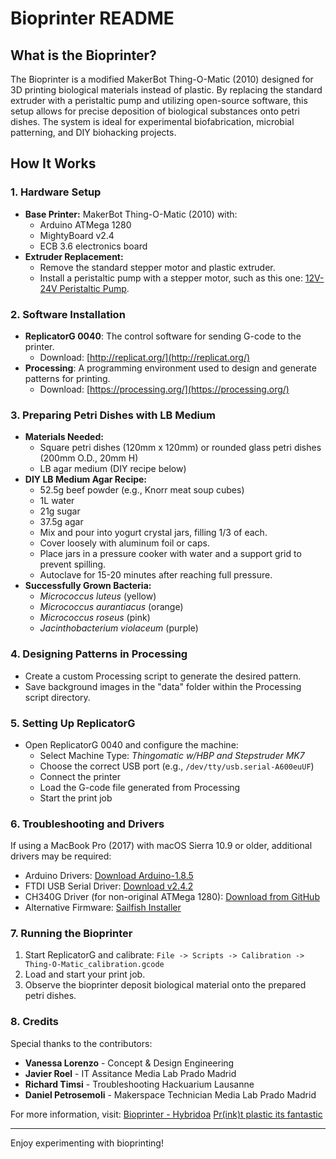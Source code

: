 # Bioprinter README

## What is the Bioprinter?

The Bioprinter is a modified MakerBot Thing-O-Matic (2010) designed for 3D printing biological materials instead of plastic. By replacing the standard extruder with a peristaltic pump and utilizing open-source software, this setup allows for precise deposition of biological substances onto petri dishes. The system is ideal for experimental biofabrication, microbial patterning, and DIY biohacking projects.

## How It Works

### 1. **Hardware Setup**

- **Base Printer:** MakerBot Thing-O-Matic (2010) with:
  - Arduino ATMega 1280
  - MightyBoard v2.4
  - ECB 3.6 electronics board
- **Extruder Replacement:**
  - Remove the standard stepper motor and plastic extruder.
  - Install a peristaltic pump with a stepper motor, such as this one: [12V-24V Peristaltic Pump](https://www.ebay.co.uk/itm/152485216708).

### 2. **Software Installation**

- **ReplicatorG 0040**: The control software for sending G-code to the printer.
  - Download: [http://replicat.org/](http://replicat.org/)
- **Processing**: A programming environment used to design and generate patterns for printing.
  - Download: [https://processing.org/](https://processing.org/)

### 3. **Preparing Petri Dishes with LB Medium**

- **Materials Needed:**
  - Square petri dishes (120mm x 120mm) or rounded glass petri dishes (200mm O.D., 20mm H)
  - LB agar medium (DIY recipe below)
- **DIY LB Medium Agar Recipe:**
  - 52.5g beef powder (e.g., Knorr meat soup cubes)
  - 1L water
  - 21g sugar
  - 37.5g agar
  - Mix and pour into yogurt crystal jars, filling 1/3 of each.
  - Cover loosely with aluminum foil or caps.
  - Place jars in a pressure cooker with water and a support grid to prevent spilling.
  - Autoclave for 15-20 minutes after reaching full pressure.
- **Successfully Grown Bacteria:**
  - *Micrococcus luteus* (yellow)
  - *Micrococcus aurantiacus* (orange)
  - *Micrococcus roseus* (pink)
  - *Jacinthobacterium violaceum* (purple)

### 4. **Designing Patterns in Processing**

- Create a custom Processing script to generate the desired pattern.
- Save background images in the "data" folder within the Processing script directory.

### 5. **Setting Up ReplicatorG**

- Open ReplicatorG 0040 and configure the machine:
  - Select Machine Type: *Thingomatic w/HBP and Stepstruder MK7*
  - Choose the correct USB port (e.g., `/dev/tty/usb.serial-A600euUF`)
  - Connect the printer
  - Load the G-code file generated from Processing
  - Start the print job

### 6. **Troubleshooting and Drivers**

If using a MacBook Pro (2017) with macOS Sierra 10.9 or older, additional drivers may be required:

- Arduino Drivers: [Download Arduino-1.8.5](https://downloads.arduino.cc/arduino-1.8.5-macosx.zip)
- FTDI USB Serial Driver: [Download v2.4.2](http://download.tinbert.com/ired2/FTDIUSBSerialDriver_v2_4_2.dmg)
- CH340G Driver (for non-original ATMega 1280): [Download from GitHub](https://github.com/adrianmihalko/ch340g-ch34g-ch34x-mac-os-x-driver/blob/master/CH34x_Install_V1.4.zip)
- Alternative Firmware: [Sailfish Installer](http://www.sailfishfirmware.com/doc/install.html)

### 7. **Running the Bioprinter**

1. Start ReplicatorG and calibrate: `File -> Scripts -> Calibration -> Thing-O-Matic_calibration.gcode`
2. Load and start your print job.
3. Observe the bioprinter deposit biological material onto the prepared petri dishes.

### 8. **Credits**

Special thanks to the contributors:

- **Vanessa Lorenzo** - Concept & Design Engineering
- **Javier Roel** - IT Assitance Media Lab Prado Madrid
- **Richard Timsi** - Troubleshooting Hackuarium Lausanne
- **Daniel Petrosemoli** - Makerspace Technician Media Lab Prado Madrid

For more information, visit: 
[Bioprinter - Hybridoa](https://hybridoa.org/bioprinter) 
[Pr(ink)t plastic its fantastic](https://hybridoa.org/prinkt-plastic-its-fantastic) 

---

Enjoy experimenting with bioprinting!

